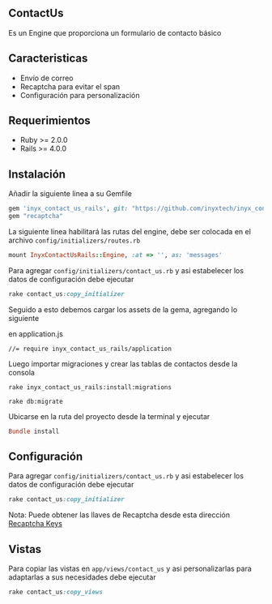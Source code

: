 ## ContactUs

Es un Engine que proporciona un formulario de contacto básico

## Caracteristicas

- Envío de correo
- Recaptcha para evitar el span
- Configuración para personalización

## Requerimientos

* Ruby >= 2.0.0
* Rails >= 4.0.0

## Instalación

Añadir la siguiente linea a su Gemfile

```ruby
gem 'inyx_contact_us_rails', git: "https://github.com/inyxtech/inyx_contact_us_rails.git"
gem "recaptcha"
```

La siguiente linea habilitará las rutas del engine, debe ser colocada en el archivo `config/initializers/routes.rb`

```ruby
mount InyxContactUsRails::Engine, :at => '', as: 'messages'
```

Para agregar `config/initializers/contact_us.rb` y asi estabelecer los datos de configuración debe ejecutar

```ruby
rake contact_us:copy_initializer
```

Seguido a esto debemos cargar los assets de la gema, agregando lo siguiente

en application.js

```
//= require inyx_contact_us_rails/application
```

Luego importar migraciones y crear las tablas de contactos desde la consola

```
rake inyx_contact_us_rails:install:migrations 
```
```
rake db:migrate
```

Ubicarse en la ruta del proyecto desde la terminal y ejecutar

```ruby
Bundle install
```

## Configuración

Para agregar `config/initializers/contact_us.rb` y asi estabelecer los datos de configuración debe ejecutar

```ruby
rake contact_us:copy_initializer
```

Nota: Puede obtener las llaves de Recaptcha desde esta dirección [Recaptcha Keys](https://www.google.com/recaptcha/admin)

## Vistas

Para copiar las vistas en `app/views/contact_us` y asi personalizarlas para adaptarlas a sus necesidades debe ejecutar

```ruby
rake contact_us:copy_views
```
